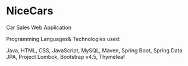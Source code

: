 # NiceCars
Car Sales Web Application


Programming Languages& Technologies used:

Java,
HTML, CSS, JavaScript,
MySQL,
Maven,
Spring Boot,
Spring Data JPA,
Project Lombok,
Bootstrap v4.5,
Thymeleaf

